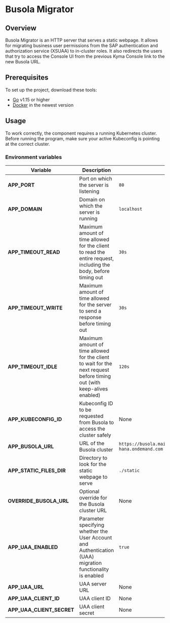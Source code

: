 # Busola Migrator

## Overview

Busola Migrator is an HTTP server that serves a static webpage. It allows for migrating business user permissions from the SAP authentication and authorization service (XSUAA) to in-cluster roles. It also redirects the users that try to access the Console UI from the previous Kyma Console link to the new Busola URL.

## Prerequisites

To set up the project, download these tools:

* [Go](https://golang.org/dl/) v1.15 or higher
* [Docker](https://www.docker.com/) in the newest version

## Usage

To work correctly, the component requires a running Kubernetes cluster.
Before running the program, make sure your active Kubeconfig is pointing at the correct cluster.  

### Environment variables

| Variable | Description | Default value |
| --- | --- | --- |
| **APP_PORT** | Port on which the server is listening | `80` |
| **APP_DOMAIN** | Domain on which the server is running  | `localhost` |
| **APP_TIMEOUT_READ** | Maximum amount of time allowed for the client to read the entire request, including the body, before timing out | `30s` |
| **APP_TIMEOUT_WRITE** | Maximum amount of time allowed for the server to send a response before timing out | `30s` |
| **APP_TIMEOUT_IDLE** | Maximum amount of time allowed for the client to wait for the next request before timing out (with keep-alives enabled) | `120s` |
|**APP_KUBECONFIG_ID**|Kubeconfig ID to be requested from Busola to access the cluster safely|None|
| **APP_BUSOLA_URL** | URL of the Busola cluster | `https://busola.main.hasselhoff.shoot.canary.k8s-hana.ondemand.com` |
| **APP_STATIC_FILES_DIR** | Directory to look for the static webpage to serve | `./static` |
| **OVERRIDE_BUSOLA_URL** | Optional override for the Busola cluster URL | None |
| **APP_UAA_ENABLED** | Parameter specifying whether the User Account and Authentication (UAA) migration functionality is enabled | `true` |
| **APP_UAA_URL** | UAA server URL | None |
| **APP_UAA_CLIENT_ID** | UAA client ID  | None |
| **APP_UAA_CLIENT_SECRET** | UAA client secret | None |
